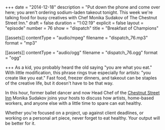 +++
date = "2014-12-18"
description = "Put down the phone and come over here; you aren't ordering sodium-laden takeout tonight. This week we're talking food for busy creatives with Chef Monika Sudakov of The Chestnut Street Inn."
draft = false
duration = "1:02:19"
explicit = false
layout = "episode"
number = 76
show = "dispatch"
title = "Breakfast of Champions"

[[assets]]
  contentType = "audio/mpeg"
  filename = "dispatch_76.mp3"
  format = "mp3"

[[assets]]
  contentType = "audio/ogg"
  filename = "dispatch_76.ogg"
  format = "ogg"

+++
As a kid, you probably heard the old saying "you are what you eat." With little modification, this phrase rings true especially for artists: "you create like you eat." Fast food, freezer dinners, and takeout can be staples of the creative life, but it doesn't have to be that way.

In this hour, former ballet dancer and now Head Chef of the [Chestnut Street Inn](http://chestnut-inn.com) Monika Sudakov joins your hosts to discuss how artists, home-based workers, and anyone else with a little time to spare can eat healthy.

Whether you're focused on a project, up against client deadlines, or working on a personal art piece, never forget to eat healthy. Your output will be better for it.